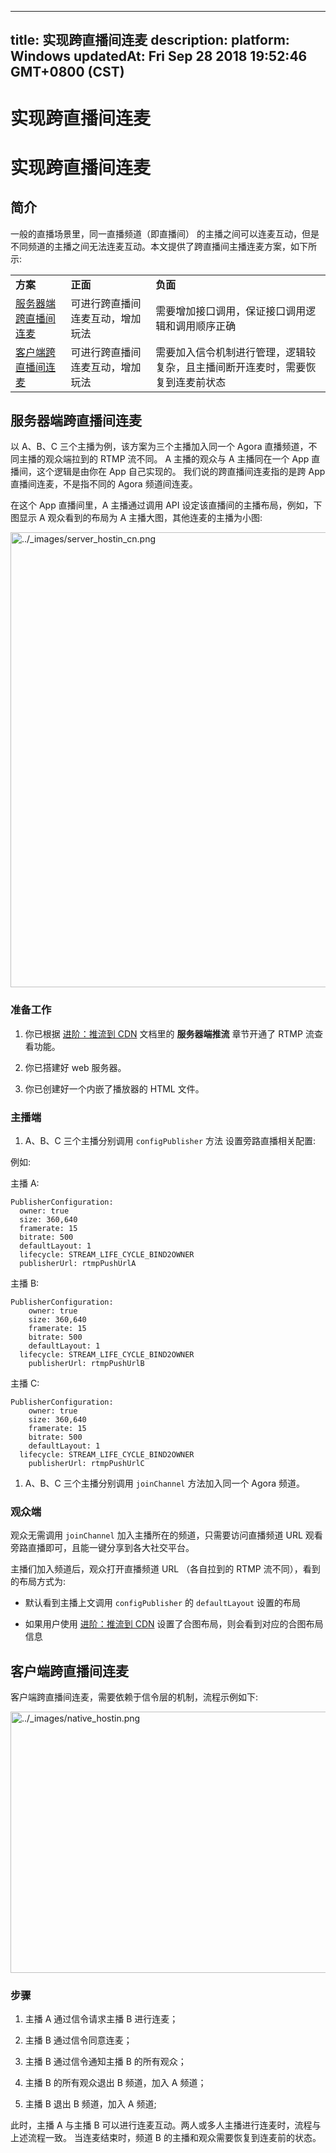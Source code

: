 
---
title: 实现跨直播间连麦
description: 
platform: Windows
updatedAt: Fri Sep 28 2018 19:52:46 GMT+0800 (CST)
---
# 实现跨直播间连麦
# 实现跨直播间连麦

## 简介

一般的直播场景里，同一直播频道（即直播间） 的主播之间可以连麦互动，但是不同频道的主播之间无法连麦互动。本文提供了跨直播间主播连麦方案，如下所示:

<table>
<colgroup>
<col/>
<col/>
<col/>
</colgroup>
<tbody>
<tr><td><strong>方案</strong></td>
<td><strong>正面</strong></td>
<td><strong>负面</strong></td>
</tr>
<tr><td><a href="#id3">服务器端跨直播间连麦</a></td>
<td>可进行跨直播间连麦互动，增加玩法</td>
<td>需要增加接口调用，保证接口调用逻辑和调用顺序正确</td>
</tr>
<tr><td><a href="#id7">客户端跨直播间连麦</a></td>
<td>可进行跨直播间连麦互动，增加玩法</td>
<td>需要加入信令机制进行管理，逻辑较复杂，且主播间断开连麦时，需要恢复到连麦前状态</td>
</tr>
</tbody>
</table>


<a name="id3"></a>
## 服务器端跨直播间连麦

以 A、B、C 三个主播为例，该方案为三个主播加入同一个 Agora 直播频道，不同主播的观众端拉到的 RTMP 流不同。 A 主播的观众与 A 主播同在一个 App 直播间，这个逻辑是由你在 App 自己实现的。 我们说的跨直播间连麦指的是跨 App 直播间连麦，不是指不同的 Agora 频道间连麦。

在这个 App 直播间里，A 主播通过调用 API 设定该直播间的主播布局，例如，下图显示 A 观众看到的布局为 A 主播大图，其他连麦的主播为小图:

<img alt="../_images/server_hostin_cn.png" src="https://web-cdn.agora.io/docs-files/cn/server_hostin_cn.png" style="width: 588.0px; height: 728.0px;"/>


### 准备工作

1.  你已根据 [进阶：推流到 CDN](../../cn/Quickstart%20Guide/push_stream_windows.md) 文档里的 **服务器端推流** 章节开通了 RTMP 流查看功能。

2.  你已搭建好 web 服务器。

3.  你已创建好一个内嵌了播放器的 HTML 文件。


### 主播端

1.  A、B、C 三个主播分别调用 <code>configPublisher</code> 方法 设置旁路直播相关配置:


例如:

主播 A:

```
PublisherConfiguration:
  owner: true
  size: 360,640
  framerate: 15
  bitrate: 500
  defaultLayout: 1
  lifecycle: STREAM_LIFE_CYCLE_BIND2OWNER
  publisherUrl: rtmpPushUrlA
```

主播 B:

```
PublisherConfiguration:
    owner: true
    size: 360,640
    framerate: 15
    bitrate: 500
    defaultLayout: 1
  lifecycle: STREAM_LIFE_CYCLE_BIND2OWNER
    publisherUrl: rtmpPushUrlB
```

主播 C:

```
PublisherConfiguration:
    owner: true
    size: 360,640
    framerate: 15
    bitrate: 500
    defaultLayout: 1
  lifecycle: STREAM_LIFE_CYCLE_BIND2OWNER
    publisherUrl: rtmpPushUrlC
```

1.  A、B、C 三个主播分别调用 <code>joinChannel</code> 方法加入同一个 Agora 频道。


### 观众端

观众无需调用 <code>joinChannel</code> 加入主播所在的频道，只需要访问直播频道 URL 观看旁路直播即可，且能一键分享到各大社交平台。

主播们加入频道后，观众打开直播频道 URL （各自拉到的 RTMP 流不同），看到的布局方式为:

-   默认看到主播上文调用 <code>configPublisher</code> 的 <code>defaultLayout</code> 设置的布局

-   如果用户使用 [进阶：推流到 CDN](../../cn/Quickstart%20Guide/push_stream_windows.md) 设置了合图布局，则会看到对应的合图布局信息

<a name="id7"></a>
## 客户端跨直播间连麦

客户端跨直播间连麦，需要依赖于信令层的机制，流程示例如下:

<img alt="../_images/native_hostin.png" src="https://web-cdn.agora.io/docs-files/cn/native_hostin.png" style="width: 624.6px; height: 417.6px;"/>


### 步骤

1.  主播 A 通过信令请求主播 B 进行连麦；

2.  主播 B 通过信令同意连麦；

3.  主播 B 通过信令通知主播 B 的所有观众；

4.  主播 B 的所有观众退出 B 频道，加入 A 频道；

5.  主播 B 退出 B 频道，加入 A 频道;


此时，主播 A 与主播 B 可以进行连麦互动。两人或多人主播进行连麦时，流程与上述流程一致。 当连麦结束时，频道 B 的主播和观众需要恢复到连麦前的状态。



